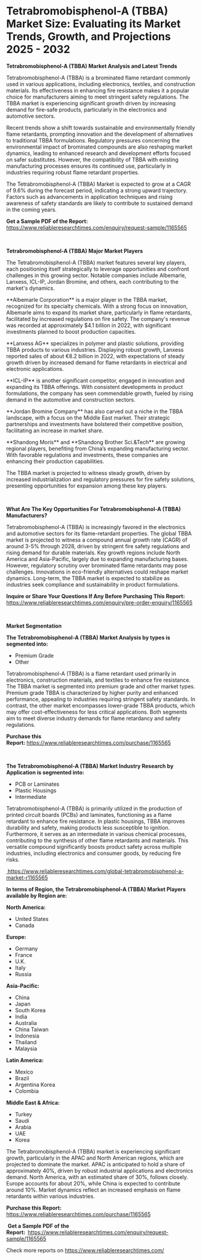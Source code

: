 <p><h1>Tetrabromobisphenol-A (TBBA) Market Size: Evaluating its Market Trends, Growth, and Projections 2025 - 2032</h1></p><p><strong>Tetrabromobisphenol-A (TBBA) Market Analysis and Latest Trends</strong></p>
<p><p>Tetrabromobisphenol-A (TBBA) is a brominated flame retardant commonly used in various applications, including electronics, textiles, and construction materials. Its effectiveness in enhancing fire resistance makes it a popular choice for manufacturers aiming to meet stringent safety regulations. The TBBA market is experiencing significant growth driven by increasing demand for fire-safe products, particularly in the electronics and automotive sectors. </p><p>Recent trends show a shift towards sustainable and environmentally friendly flame retardants, prompting innovation and the development of alternatives to traditional TBBA formulations. Regulatory pressures concerning the environmental impact of brominated compounds are also reshaping market dynamics, leading to enhanced research and development efforts focused on safer substitutes. However, the compatibility of TBBA with existing manufacturing processes ensures its continued use, particularly in industries requiring robust flame retardant properties. </p><p>The Tetrabromobisphenol-A (TBBA) Market is expected to grow at a CAGR of 9.6% during the forecast period, indicating a strong upward trajectory. Factors such as advancements in application techniques and rising awareness of safety standards are likely to contribute to sustained demand in the coming years.</p></p>
<p><strong>Get a Sample PDF of the Report:&nbsp;</strong> <a href="https://www.reliableresearchtimes.com/enquiry/request-sample/1165565?utm_campaign=3040&utm_medium=2&utm_source=Github&utm_content=ia&utm_term=24032025&utm_id=tetrabromobisphenol-a-tbba">https://www.reliableresearchtimes.com/enquiry/request-sample/1165565</a></p>
<p>&nbsp;</p>
<p><strong>Tetrabromobisphenol-A (TBBA) Major Market Players</strong></p>
<p><p>The Tetrabromobisphenol-A (TBBA) market features several key players, each positioning itself strategically to leverage opportunities and confront challenges in this growing sector. Notable companies include Albemarle, Lanxess, ICL-IP, Jordan Bromine, and others, each contributing to the market's dynamics.</p><p>**Albemarle Corporation** is a major player in the TBBA market, recognized for its specialty chemicals. With a strong focus on innovation, Albemarle aims to expand its market share, particularly in flame retardants, facilitated by increased regulations on fire safety. The company's revenue was recorded at approximately $4.1 billion in 2022, with significant investments planned to boost production capacities.</p><p>**Lanxess AG** specializes in polymer and plastic solutions, providing TBBA products to various industries. Displaying robust growth, Lanxess reported sales of about €8.2 billion in 2022, with expectations of steady growth driven by increased demand for flame retardants in electrical and electronic applications.</p><p>**ICL-IP** is another significant competitor, engaged in innovation and expanding its TBBA offerings. With consistent developments in product formulations, the company has seen commendable growth, fueled by rising demand in the automotive and construction sectors.</p><p>**Jordan Bromine Company** has also carved out a niche in the TBBA landscape, with a focus on the Middle East market. Their strategic partnerships and investments have bolstered their competitive position, facilitating an increase in market share.</p><p>**Shandong Moris** and **Shandong Brother Sci.&Tech** are growing regional players, benefiting from China’s expanding manufacturing sector. With favorable regulations and investments, these companies are enhancing their production capabilities.</p><p>The TBBA market is projected to witness steady growth, driven by increased industrialization and regulatory pressures for fire safety solutions, presenting opportunities for expansion among these key players.</p></p>
<p>&nbsp;</p>
<p><strong>What Are The Key Opportunities For Tetrabromobisphenol-A (TBBA) Manufacturers?</strong></p>
<p><p>Tetrabromobisphenol-A (TBBA) is increasingly favored in the electronics and automotive sectors for its flame-retardant properties. The global TBBA market is projected to witness a compound annual growth rate (CAGR) of around 3-5% through 2028, driven by stringent fire safety regulations and rising demand for durable materials. Key growth regions include North America and Asia-Pacific, largely due to expanding manufacturing bases. However, regulatory scrutiny over brominated flame retardants may pose challenges. Innovations in eco-friendly alternatives could reshape market dynamics. Long-term, the TBBA market is expected to stabilize as industries seek compliance and sustainability in product formulations.</p></p>
<p><strong>Inquire or Share Your Questions If Any Before Purchasing This Report:</strong> <a href="https://www.reliableresearchtimes.com/enquiry/pre-order-enquiry/1165565?utm_campaign=3040&utm_medium=2&utm_source=Github&utm_content=ia&utm_term=24032025&utm_id=tetrabromobisphenol-a-tbba">https://www.reliableresearchtimes.com/enquiry/pre-order-enquiry/1165565</a></p>
<p>&nbsp;</p>
<p><strong>Market Segmentation</strong></p>
<p><strong>The Tetrabromobisphenol-A (TBBA) Market Analysis by types is segmented into:</strong></p>
<p><ul><li>Premium Grade</li><li>Other</li></ul></p>
<p><p>Tetrabromobisphenol-A (TBBA) is a flame retardant used primarily in electronics, construction materials, and textiles to enhance fire resistance. The TBBA market is segmented into premium grade and other market types. Premium grade TBBA is characterized by higher purity and enhanced performance, appealing to industries requiring stringent safety standards. In contrast, the other market encompasses lower-grade TBBA products, which may offer cost-effectiveness for less critical applications. Both segments aim to meet diverse industry demands for flame retardancy and safety regulations.</p></p>
<p><strong>Purchase this Report:&nbsp;</strong><a href="https://www.reliableresearchtimes.com/purchase/1165565?utm_campaign=3040&utm_medium=2&utm_source=Github&utm_content=ia&utm_term=24032025&utm_id=tetrabromobisphenol-a-tbba">https://www.reliableresearchtimes.com/purchase/1165565</a></p>
<p>&nbsp;</p>
<p><strong>The Tetrabromobisphenol-A (TBBA) Market Industry Research by Application is segmented into:</strong></p>
<p><ul><li>PCB or Laminates</li><li>Plastic Housings</li><li>Intermediate</li></ul></p>
<p><p>Tetrabromobisphenol-A (TBBA) is primarily utilized in the production of printed circuit boards (PCBs) and laminates, functioning as a flame retardant to enhance fire resistance. In plastic housings, TBBA improves durability and safety, making products less susceptible to ignition. Furthermore, it serves as an intermediate in various chemical processes, contributing to the synthesis of other flame retardants and materials. This versatile compound significantly boosts product safety across multiple industries, including electronics and consumer goods, by reducing fire risks.</p></p>
<p><a href="https://www.reliableresearchtimes.com/global-tetrabromobisphenol-a-market-r1165565?utm_campaign=3040&utm_medium=2&utm_source=Github&utm_content=ia&utm_term=24032025&utm_id=tetrabromobisphenol-a-tbba">&nbsp;https://www.reliableresearchtimes.com/global-tetrabromobisphenol-a-market-r1165565</a></p>
<p><strong>In terms of Region, the Tetrabromobisphenol-A (TBBA) Market Players available by Region are:</strong></p>
<p>
    <p> <strong> North America: </strong>
        <ul>
            <li>United States</li>
            <li>Canada</li>
        </ul>
        </p> 
    <p> <strong> Europe: </strong>
        <ul>
            <li>Germany</li>
            <li>France</li>
            <li>U.K.</li>
            <li>Italy</li>
            <li>Russia</li>
        </ul>
        </p> 
    <p> <strong> Asia-Pacific: </strong>
        <ul>
            <li>China</li>
            <li>Japan</li>
            <li>South Korea</li>
            <li>India</li>
            <li>Australia</li>
            <li>China Taiwan</li>
            <li>Indonesia</li>
            <li>Thailand</li>
            <li>Malaysia</li>
        </ul>
        </p> 
    <p> <strong> Latin America: </strong>
        <ul>
            <li>Mexico</li>
            <li>Brazil</li>
            <li>Argentina Korea</li>
            <li>Colombia</li>
        </ul>
        </p> 
    <p> <strong> Middle East & Africa: </strong>
        <ul>
            <li>Turkey</li>
            <li>Saudi</li>
            <li>Arabia</li>
            <li>UAE</li>
            <li>Korea</li>
        </ul>
    </p>
    </p>
<p><p>The Tetrabromobisphenol-A (TBBA) market is experiencing significant growth, particularly in the APAC and North American regions, which are projected to dominate the market. APAC is anticipated to hold a share of approximately 40%, driven by robust industrial applications and electronics demand. North America, with an estimated share of 30%, follows closely. Europe accounts for about 20%, while China is expected to contribute around 10%. Market dynamics reflect an increased emphasis on flame retardants within various industries.</p></p>
<p><strong>Purchase this Report: </strong><a href="https://www.reliableresearchtimes.com/purchase/1165565?utm_campaign=3040&utm_medium=2&utm_source=Github&utm_content=ia&utm_term=24032025&utm_id=tetrabromobisphenol-a-tbba">https://www.reliableresearchtimes.com/purchase/1165565</a></p>
<p>&nbsp;<strong>Get a Sample PDF of the Report:&nbsp;&nbsp;</strong><a href="https://www.reliableresearchtimes.com/enquiry/request-sample/1165565?utm_campaign=3040&utm_medium=2&utm_source=Github&utm_content=ia&utm_term=24032025&utm_id=tetrabromobisphenol-a-tbba">https://www.reliableresearchtimes.com/enquiry/request-sample/1165565</a></p>
<p><strong></strong></p>
<p>Check more reports on <a href="https://www.reliableresearchtimes.com/?utm_campaign=3040&utm_medium=2&utm_source=Github&utm_content=ia&utm_term=24032025&utm_id=tetrabromobisphenol-a-tbba">https://www.reliableresearchtimes.com/</a></p>